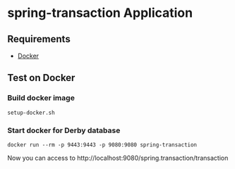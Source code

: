 # spring-transaction Application

## Requirements

- [Docker](https://www.docker.com/)

## Test on Docker

### Build docker image

```
setup-docker.sh
```

### Start docker for Derby database
```
docker run --rm -p 9443:9443 -p 9080:9080 spring-transaction
```
Now you can access to http://localhost:9080/spring.transaction/transaction

